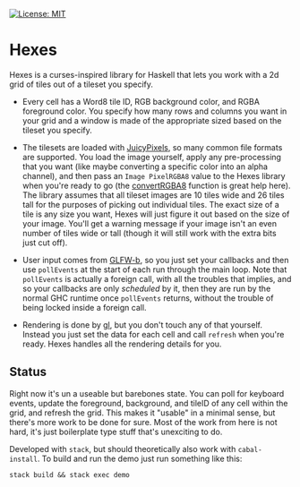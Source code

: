 [![License: MIT](https://img.shields.io/badge/License-MIT-yellow.svg)](https://opensource.org/licenses/MIT)

# Hexes

Hexes is a curses-inspired library for Haskell that lets you work with a 2d grid
of tiles out of a tileset you specify.

* Every cell has a Word8 tile ID, RGB background color, and RGBA foreground
  color. You specify how many rows and columns you want in your grid and a
  window is made of the appropriate sized based on the tileset you specify.

* The tilesets are loaded with
  [JuicyPixels](https://hackage.haskell.org/package/JuicyPixels), so many common
  file formats are supported. You load the image yourself, apply any
  pre-processing that you want (like maybe converting a specific color into an
  alpha channel), and then pass an `Image PixelRGBA8` value to the Hexes library
  when you're ready to go (the
  [convertRGBA8](https://hackage.haskell.org/package/JuicyPixels-3.2.8.1/docs/Codec-Picture.html#v:convertRGBA8)
  function is great help here). The library assumes that all tileset images are
  10 tiles wide and 26 tiles tall for the purposes of picking out individual
  tiles. The exact size of a tile is any size you want, Hexes will just figure
  it out based on the size of your image. You'll get a warning message if your
  image isn't an even number of tiles wide or tall (though it will still work
  with the extra bits just cut off).

* User input comes from [GLFW-b](https://hackage.haskell.org/package/GLFW-b), so
  you just set your callbacks and then use `pollEvents` at the start of each run
  through the main loop. Note that `pollEvents` is actually a foreign call, with
  all the troubles that implies, and so your callbacks are only _scheduled_ by
  it, then they are run by the normal GHC runtime once `pollEvents` returns,
  without the trouble of being locked inside a foreign call.

* Rendering is done by [gl](https://hackage.haskell.org/package/gl), but you
  don't touch any of that yourself. Instead you just set the data for each cell
  and call `refresh` when you're ready. Hexes handles all the rendering details
  for you.

## Status

Right now it's un a useable but barebones state. You can poll for keyboard
events, update the foreground, background, and tileID of any cell within the
grid, and refresh the grid. This makes it "usable" in a minimal sense, but
there's more work to be done for sure. Most of the work from here is not hard,
it's just boilerplate type stuff that's unexciting to do.

Developed with `stack`, but should theoretically also work with `cabal-install`.
To build and run the demo just run something like this:

```
stack build && stack exec demo
```
